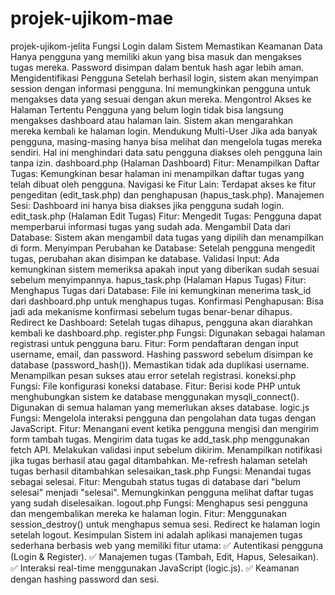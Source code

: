# projek-ujikom-mae
projek-ujikom-jelita
Fungsi Login dalam Sistem Memastikan Keamanan Data Hanya pengguna yang memiliki akun yang bisa masuk dan mengakses tugas mereka. Password disimpan dalam bentuk hash agar lebih aman. Mengidentifikasi Pengguna Setelah berhasil login, sistem akan menyimpan session dengan informasi pengguna. Ini memungkinkan pengguna untuk mengakses data yang sesuai dengan akun mereka. Mengontrol Akses ke Halaman Tertentu Pengguna yang belum login tidak bisa langsung mengakses dashboard atau halaman lain. Sistem akan mengarahkan mereka kembali ke halaman login. Mendukung Multi-User Jika ada banyak pengguna, masing-masing hanya bisa melihat dan mengelola tugas mereka sendiri. Hal ini menghindari data satu pengguna diakses oleh pengguna lain tanpa izin.
dashboard.php (Halaman Dashboard) Fitur: Menampilkan Daftar Tugas: Kemungkinan besar halaman ini menampilkan daftar tugas yang telah dibuat oleh pengguna. Navigasi ke Fitur Lain: Terdapat akses ke fitur pengeditan (edit_task.php) dan penghapusan (hapus_task.php). Manajemen Sesi: Dashboard ini hanya bisa diakses jika pengguna sudah login.
edit_task.php (Halaman Edit Tugas) Fitur: Mengedit Tugas: Pengguna dapat memperbarui informasi tugas yang sudah ada. Mengambil Data dari Database: Sistem akan mengambil data tugas yang dipilih dan menampilkan di form. Menyimpan Perubahan ke Database: Setelah pengguna mengedit tugas, perubahan akan disimpan ke database. Validasi Input: Ada kemungkinan sistem memeriksa apakah input yang diberikan sudah sesuai sebelum menyimpannya.
hapus_task.php (Halaman Hapus Tugas) Fitur: Menghapus Tugas dari Database: File ini kemungkinan menerima task_id dari dashboard.php untuk menghapus tugas. Konfirmasi Penghapusan: Bisa jadi ada mekanisme konfirmasi sebelum tugas benar-benar dihapus. Redirect ke Dashboard: Setelah tugas dihapus, pengguna akan diarahkan kembali ke dashboard.php.
register.php Fungsi: Digunakan sebagai halaman registrasi untuk pengguna baru. Fitur: Form pendaftaran dengan input username, email, dan password. Hashing password sebelum disimpan ke database (password_hash()). Memastikan tidak ada duplikasi username. Menampilkan pesan sukses atau error setelah registrasi.
koneksi.php Fungsi: File konfigurasi koneksi database. Fitur: Berisi kode PHP untuk menghubungkan sistem ke database menggunakan mysqli_connect(). Digunakan di semua halaman yang memerlukan akses database.
logic.js Fungsi: Mengelola interaksi pengguna dan pengolahan data tugas dengan JavaScript. Fitur: Menangani event ketika pengguna mengisi dan mengirim form tambah tugas. Mengirim data tugas ke add_task.php menggunakan fetch API. Melakukan validasi input sebelum dikirim. Menampilkan notifikasi jika tugas berhasil atau gagal ditambahkan. Me-refresh halaman setelah tugas berhasil ditambahkan
selesaikan_task.php Fungsi: Menandai tugas sebagai selesai. Fitur: Mengubah status tugas di database dari "belum selesai" menjadi "selesai". Memungkinkan pengguna melihat daftar tugas yang sudah diselesaikan.
logout.php Fungsi: Menghapus sesi pengguna dan mengembalikan mereka ke halaman login. Fitur: Menggunakan session_destroy() untuk menghapus semua sesi. Redirect ke halaman login setelah logout.
Kesimpulan Sistem ini adalah aplikasi manajemen tugas sederhana berbasis web yang memiliki fitur utama: ✅ Autentikasi pengguna (Login & Register). ✅ Manajemen tugas (Tambah, Edit, Hapus, Selesaikan). ✅ Interaksi real-time menggunakan JavaScript (logic.js). ✅ Keamanan dengan hashing password dan sesi.
